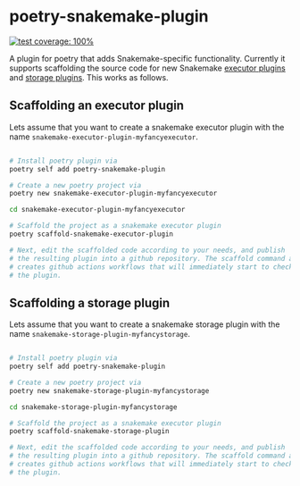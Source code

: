 # poetry-snakemake-plugin

[![test coverage: 100%](https://img.shields.io/badge/test%20coverage-100%25-green)](https://github.com/yte-template-engine/yte/blob/main/pyproject.toml#L30)

A plugin for poetry that adds Snakemake-specific functionality.
Currently it supports scaffolding the source code for new Snakemake [executor plugins](https://github.com/snakemake/snakemake-interface-executor-plugins)
and [storage plugins](https://github.com/snakemake/snakemake-interface-storage-plugins).
This works as follows.

## Scaffolding an executor plugin

Lets assume that you want to create a snakemake executor plugin with the name `snakemake-executor-plugin-myfancyexecutor`.

```bash

# Install poetry plugin via
poetry self add poetry-snakemake-plugin

# Create a new poetry project via
poetry new snakemake-executor-plugin-myfancyexecutor

cd snakemake-executor-plugin-myfancyexecutor

# Scaffold the project as a snakemake executor plugin
poetry scaffold-snakemake-executor-plugin

# Next, edit the scaffolded code according to your needs, and publish
# the resulting plugin into a github repository. The scaffold command also 
# creates github actions workflows that will immediately start to check and test
# the plugin.
```

## Scaffolding a storage plugin

Lets assume that you want to create a snakemake storage plugin with the name `snakemake-storage-plugin-myfancystorage`.

```bash

# Install poetry plugin via
poetry self add poetry-snakemake-plugin

# Create a new poetry project via
poetry new snakemake-storage-plugin-myfancystorage

cd snakemake-storage-plugin-myfancystorage

# Scaffold the project as a snakemake executor plugin
poetry scaffold-snakemake-storage-plugin

# Next, edit the scaffolded code according to your needs, and publish
# the resulting plugin into a github repository. The scaffold command also 
# creates github actions workflows that will immediately start to check and test
# the plugin.
```